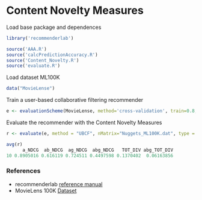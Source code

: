 # Content Novelty Measures

Load base package and dependences
```R
library('recommenderlab')

source('AAA.R')
source('calcPredictionAccuracy.R')
source('Content_Novelty.R')
source('evaluate.R')
```

Load dataset ML100K
```R
data("MovieLense")
```
Train a user-based collaborative filtering recommender
```R
e <- evaluationScheme(MovieLense, method='cross-validation', train=0.8, k=5, given=15, goodRating=4)
```

Evaluate the recommender with the Content Novelty Measures
```R
r <- evaluate(e, method = "UBCF", nMatrix="Nuggets_ML100K.dat", type = "topNList", subtype="Novelty", n = 10, param = list(method = "cosine", nn = 50))

avg(r)
      a_NDCG  ab_NDCG  ag_NDCG  abg_NDCG   TOT_DIV abg_TOT_DIV
10 0.8905016 0.616119 0.724511 0.4497598 0.1370402  0.06163856
```

### References
* recommenderlab [reference manual](https://cran.r-project.org/web/packages/recommenderlab/recommenderlab.pdf)
* MovieLens 100K [Dataset](https://grouplens.org/datasets/movielens/100k/)
